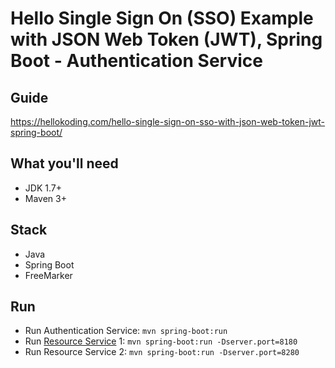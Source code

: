 # Hello Single Sign On (SSO) Example with JSON Web Token (JWT), Spring Boot - Authentication Service

## Guide
https://hellokoding.com/hello-single-sign-on-sso-with-json-web-token-jwt-spring-boot/

## What you'll need
- JDK 1.7+
- Maven 3+

## Stack
- Java
- Spring Boot
- FreeMarker

## Run
- Run Authentication Service: `mvn spring-boot:run`
- Run [Resource Service](https://github.com/hellokoding/hello-sso-jwt-resource) 1: `mvn spring-boot:run -Dserver.port=8180`
- Run Resource Service 2: `mvn spring-boot:run -Dserver.port=8280`
